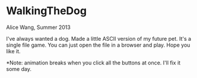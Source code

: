 WalkingTheDog
=============
Alice Wang, Summer 2013

I've always wanted a dog. Made a little ASCII version of my future pet. It's a single file game. You can just open the file in a browser and play. Hope you like it. 


*Note: animation breaks when you click all the buttons at once. I'll fix it some day.
